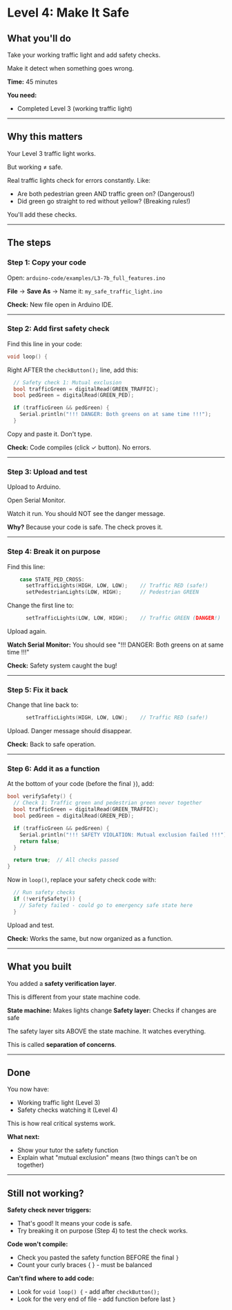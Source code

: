 # Level 4: Make It Safe

## What you'll do

Take your working traffic light and add safety checks.

Make it detect when something goes wrong.

**Time:** 45 minutes

**You need:**
- Completed Level 3 (working traffic light)

---

## Why this matters

Your Level 3 traffic light works.

But working ≠ safe.

Real traffic lights check for errors constantly. Like:
- Are both pedestrian green AND traffic green on? (Dangerous!)
- Did green go straight to red without yellow? (Breaking rules!)

You'll add these checks.

---

## The steps

### Step 1: Copy your code

Open: `arduino-code/examples/L3-7b_full_features.ino`

**File** → **Save As** → Name it: `my_safe_traffic_light.ino`

**Check:** New file open in Arduino IDE.

---

### Step 2: Add first safety check

Find this line in your code:
```cpp
void loop() {
```

Right AFTER the `checkButton();` line, add this:

```cpp
  // Safety check 1: Mutual exclusion
  bool trafficGreen = digitalRead(GREEN_TRAFFIC);
  bool pedGreen = digitalRead(GREEN_PED);

  if (trafficGreen && pedGreen) {
    Serial.println("!!! DANGER: Both greens on at same time !!!");
  }
```

Copy and paste it. Don't type.

**Check:** Code compiles (click ✓ button). No errors.

---

### Step 3: Upload and test

Upload to Arduino.

Open Serial Monitor.

Watch it run. You should NOT see the danger message.

**Why?** Because your code is safe. The check proves it.

---

### Step 4: Break it on purpose

Find this line:
```cpp
    case STATE_PED_CROSS:
      setTrafficLights(HIGH, LOW, LOW);    // Traffic RED (safe!)
      setPedestrianLights(LOW, HIGH);      // Pedestrian GREEN
```

Change the first line to:
```cpp
      setTrafficLights(LOW, LOW, HIGH);    // Traffic GREEN (DANGER!)
```

Upload again.

**Watch Serial Monitor:** You should see "!!! DANGER: Both greens on at same time !!!"

**Check:** Safety system caught the bug!

---

### Step 5: Fix it back

Change that line back to:
```cpp
      setTrafficLights(HIGH, LOW, LOW);    // Traffic RED (safe!)
```

Upload. Danger message should disappear.

**Check:** Back to safe operation.

---

### Step 6: Add it as a function

At the bottom of your code (before the final `}`), add:

```cpp
bool verifySafety() {
  // Check 1: Traffic green and pedestrian green never together
  bool trafficGreen = digitalRead(GREEN_TRAFFIC);
  bool pedGreen = digitalRead(GREEN_PED);

  if (trafficGreen && pedGreen) {
    Serial.println("!!! SAFETY VIOLATION: Mutual exclusion failed !!!");
    return false;
  }

  return true;  // All checks passed
}
```

Now in `loop()`, replace your safety check code with:

```cpp
  // Run safety checks
  if (!verifySafety()) {
    // Safety failed - could go to emergency safe state here
  }
```

Upload and test.

**Check:** Works the same, but now organized as a function.

---

## What you built

You added a **safety verification layer**.

This is different from your state machine code.

**State machine:** Makes lights change
**Safety layer:** Checks if changes are safe

The safety layer sits ABOVE the state machine. It watches everything.

This is called **separation of concerns**.

---

## Done

You now have:
- Working traffic light (Level 3)
- Safety checks watching it (Level 4)

This is how real critical systems work.

**What next:**
- Show your tutor the safety function
- Explain what "mutual exclusion" means (two things can't be on together)

---

## Still not working?

**Safety check never triggers:**
- That's good! It means your code is safe.
- Try breaking it on purpose (Step 4) to test the check works.

**Code won't compile:**
- Check you pasted the safety function BEFORE the final `}`
- Count your curly braces { } - must be balanced

**Can't find where to add code:**
- Look for `void loop() {` - add after `checkButton();`
- Look for the very end of file - add function before last `}`